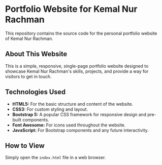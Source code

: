 # Portfolio Website for Kemal Nur Rachman

This repository contains the source code for the personal portfolio website of Kemal Nur Rachman.

## About This Website

This is a simple, responsive, single-page portfolio website designed to showcase Kemal Nur Rachman's skills, projects, and provide a way for visitors to get in touch.

## Technologies Used

*   **HTML5:** For the basic structure and content of the website.
*   **CSS3:** For custom styling and layout.
*   **Bootstrap 5:** A popular CSS framework for responsive design and pre-built components.
*   **Font Awesome:** For icons used throughout the website.
*   **JavaScript:** For Bootstrap components and any future interactivity.

## How to View

Simply open the `index.html` file in a web browser.
